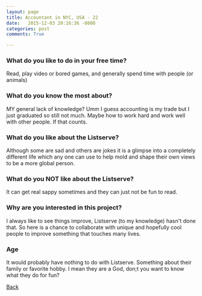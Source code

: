 ```yaml
---
layout: page
title: Accountant in NYC, USA - 22
date:   2015-12-03 20:16:36 -0800
categories: post
comments: True

---
```


### What do you like to do in your free time?
<p>Read, play video or bored games, and generally spend time with people (or  animals)</p>

### What do you know the most about?
<p>MY general lack of knowledge? Umm I guess accounting is my trade but I just graduated so still not much. Maybe how to work hard and work well with other people. If that counts.</p>

### What do you like about the Listserve?
<p>Although some are sad and others are jokes it is a glimpse into a completely different life which any one can use to help mold and shape their own views to be a more global person.</p>

### What do you NOT like about the Listserve?
<p>It can get real sappy sometimes and they can just not be fun to read.</p>

### Why are you interested in this project?
<p>I always like to see things improve, Listserve (to my knowledge) hasn't done that. So here is a chance to collaborate with unique and hopefully cool people to improve something that touches many lives. </p>

### Age
<p>It would probably have nothing to do with Listserve. Something about their family or favorite hobby. I mean they are a God, don;t you want to know what they do for fun?</p>

[Back][1]

[1]: /home/responders/all